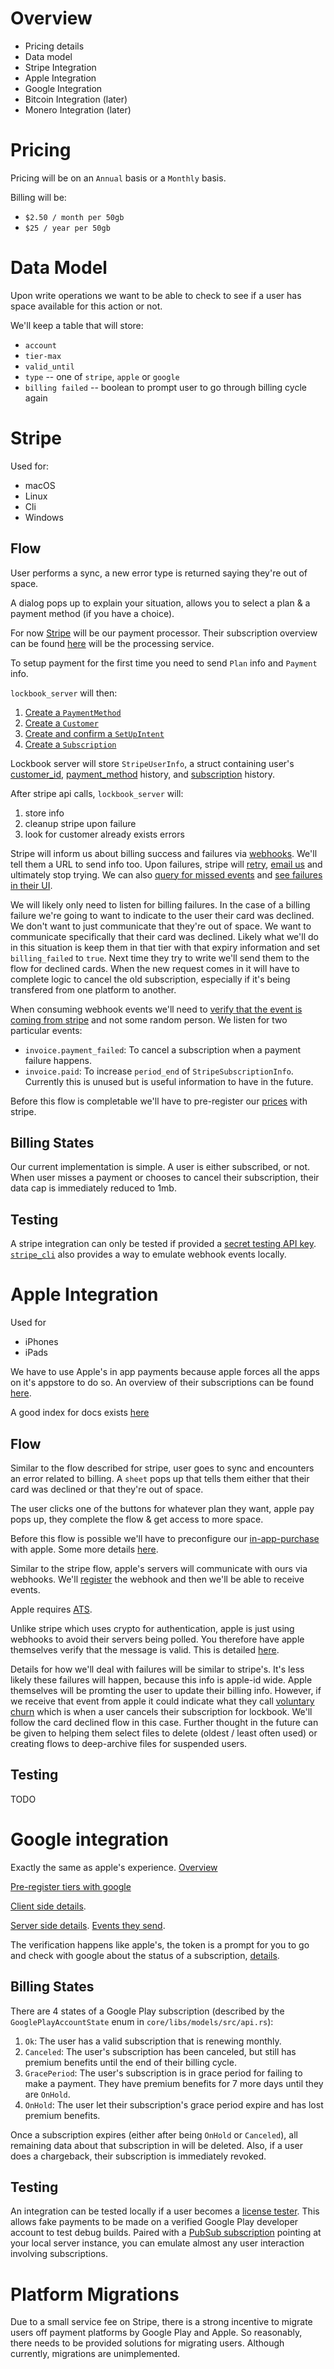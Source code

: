 # Overview

+ Pricing details
+ Data model
+ Stripe Integration
+ Apple Integration
+ Google Integration
+ Bitcoin Integration (later)
+ Monero Integration (later)

# Pricing

Pricing will be on an `Annual` basis or a `Monthly` basis.

Billing will be:

+ `$2.50 / month per 50gb`
+ `$25 / year per 50gb`

# Data Model

Upon write operations we want to be able to check to see if a user has space available for this action or not.

We'll keep a table that will store:

+ `account`
+ `tier-max`
+ `valid_until`
+ `type` -- one of `stripe`, `apple` or `google`
+ `billing failed` -- boolean to prompt user to go through billing cycle again

# Stripe

Used for: 

+ macOS
+ Linux
+ Cli
+ Windows

## Flow

User performs a sync, a new error type is returned saying they're out of space.

A dialog pops up to explain your situation, allows you to select a plan & a payment method (if you have a choice).

For now [Stripe](https://stripe.com/) will be our payment processor. Their subscription overview can be found [here](https://stripe.com/docs/billing/subscriptions/overview) will be the processing service.

To setup payment for the first time you need to send `Plan` info and `Payment` info.

`lockbook_server` will then:

1. [Create a `PaymentMethod`](https://stripe.com/docs/api/payment_methods/create)
2. [Create a `Customer`](https://stripe.com/docs/api/customers/create)
3. [Create and confirm a `SetUpIntent`](https://stripe.com/docs/api/setup_intents/create)
4. [Create a `Subscription`](https://stripe.com/docs/api/subscriptions/create)

Lockbook server will store `StripeUserInfo`, a struct containing user's [customer_id](https://stripe.com/docs/api/customers/object#customer_object-id), [payment_method](https://stripe.com/docs/api/payment_methods/object) history, and [subscription](https://stripe.com/docs/api/subscriptions/object) history.

After stripe api calls, `lockbook_server` will:
1. store info
2. cleanup stripe upon failure
3. look for customer already exists errors

Stripe will inform us about billing success and failures via [webhooks](https://stripe.com/docs/webhooks). We'll tell them a URL to send info too. Upon failures, stripe will [retry](https://stripe.com/docs/webhooks/best-practices#retry-logic), [email us](https://stripe.com/docs/webhooks/best-practices#disable-logic) and ultimately stop trying. We can also [query for missed events](https://stripe.com/docs/api/events/list) and [see failures in their UI](https://dashboard.stripe.com/events).

We will likely only need to listen for billing failures. In the case of a billing failure we're going to want to indicate to the user their card was declined. We don't want to just communicate that they're out of space. We want to communicate specifically that their card was declined. Likely what we'll do in this situation is keep them in that tier with that expiry information and set `billing_failed` to `true`. Next time they try to write we'll send them to the flow for declined cards. When the new request comes in it will have to complete logic to cancel the old subscription, especially if it's being transfered from one platform to another.

When consuming webhook events we'll need to [verify that the event is coming from stripe](https://stripe.com/docs/webhooks/signatures) and not some random person.
We listen for two particular events:
- `invoice.payment_failed`: To cancel a subscription when a payment failure happens.
- `invoice.paid`: To increase `period_end` of `StripeSubscriptionInfo`. Currently this is unused but is useful information to have in the future.

Before this flow is completable we'll have to pre-register our [prices](https://stripe.com/docs/api/prices) with stripe.

## Billing States

Our current implementation is simple. A user is either subscribed, or not. When user misses a payment or chooses to cancel their subscription, their data cap is immediately reduced to 1mb.

## Testing

A stripe integration can only be tested if provided a [secret testing API key](https://stripe.com/docs/keys#obtain-api-keys). [`stripe_cli`](https://stripe.com/docs/stripe-cli) also provides a way to emulate webhook events locally.  

# Apple Integration 

Used for

+ iPhones
+ iPads

We have to use Apple's in app payments because apple forces all the apps on it's appstore to do so. An overview of their subscriptions can be found [here](https://developer.apple.com/videos/play/wwdc2018/705/).

A good index for docs exists [here](https://developer.apple.com/in-app-purchase/)

## Flow

Similar to the flow described for stripe, user goes to sync and encounters an error related to billing. A `sheet` pops up that tells them either that their card was declined or that they're out of space.

The user clicks one of the buttons for whatever plan they want, apple pay pops up, they complete the flow & get access to more space.

Before this flow is possible we'll have to preconfigure our [in-app-purchase](https://help.apple.com/app-store-connect/#/devb57be10e7) with apple. Some more details [here](https://help.apple.com/app-store-connect/#/devae49fb316).

Similar to the stripe flow, apple's servers will communicate with ours via webhooks. We'll [register](https://help.apple.com/app-store-connect/#/devb57be10e7) the webhook and then we'll be able to receive events.

Apple requires [ATS](https://developer.apple.com/documentation/security/preventing_insecure_network_connections).

Unlike stripe which uses crypto for authentication, apple is just using webhooks to avoid their servers being polled. You therefore have apple themselves verify that the message is valid. This is detailed [here](https://developer.apple.com/documentation/storekit/in-app_purchase/validating_receipts_with_the_app_store). 

Details for how we'll deal with failures will be similar to stripe's. It's less likely these failures will happen, because this info is apple-id wide. Apple themselves will be promting the user to update their billing info. However, if we receive that event from apple it could indicate what they call [voluntary churn](https://developer.apple.com/app-store/subscriptions/#retaining-subscribers-using-receipt-information) which is when a user cancels their subscription for lockbook. We'll follow the card declined flow in this case. Further thought in the future can be given to helping them select files to delete (oldest / least often used) or creating flows to deep-archive files for suspended users.


## Testing

TODO

# Google integration

Exactly the same as apple's experience. [Overview](https://developer.android.com/google/play/billing/subscriptions)

[Pre-register tiers with google](https://developer.android.com/google/play/billing/getting-ready#products)

[Client side details](https://developer.android.com/google/play/billing/integrate).

[Server side details](https://developer.android.com/google/play/billing/getting-ready#configure-rtdn). [Events they send](https://developer.android.com/google/play/billing/rtdn-reference#sub).

The verification happens like apple's, the token is a prompt for you to go and check with google about the status of a subscription, [details](https://medium.com/@emilieroberts/real-time-developer-notifications-happen-when-something-changes-with-a-users-subscription-cb46dc053495).

## Billing States

There are 4 states of a Google Play subscription (described by the `GooglePlayAccountState` enum in `core/libs/models/src/api.rs`):

1. `Ok`: The user has a valid subscription that is renewing monthly.
2. `Canceled`: The user's subscription has been canceled, but still has premium benefits until the end of their billing cycle.
3. `GracePeriod`: The user's subscription is in grace period for failing to make a payment. They have premium benefits for 7 more days until they are `OnHold`.
4. `OnHold`: The user let their subscription's grace period expire and has lost premium benefits.

Once a subscription expires (either after being `OnHold` or `Canceled`), all remaining data about that subscription in will be deleted. Also, if a user does a chargeback, their subscription is immediately revoked.

## Testing

An integration can be tested locally if a user becomes a [license tester](https://developer.android.com/google/play/billing/test). This allows fake payments to be made on a verified Google Play developer account to test debug builds. Paired with a [PubSub subscription](https://developer.android.com/google/play/billing/getting-ready#configure-rtdn) pointing at your local server instance, you can emulate almost any user interaction involving subscriptions.

# Platform Migrations

Due to a small service fee on Stripe, there is a strong incentive to migrate users off payment platforms by Google Play and Apple. So reasonably, there needs to be provided solutions for migrating users. Although currently, migrations are unimplemented.

